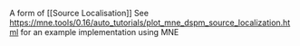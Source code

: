 A form of [[Source Localisation]]
See https://mne.tools/0.16/auto_tutorials/plot_mne_dspm_source_localization.html for an example implementation using MNE

